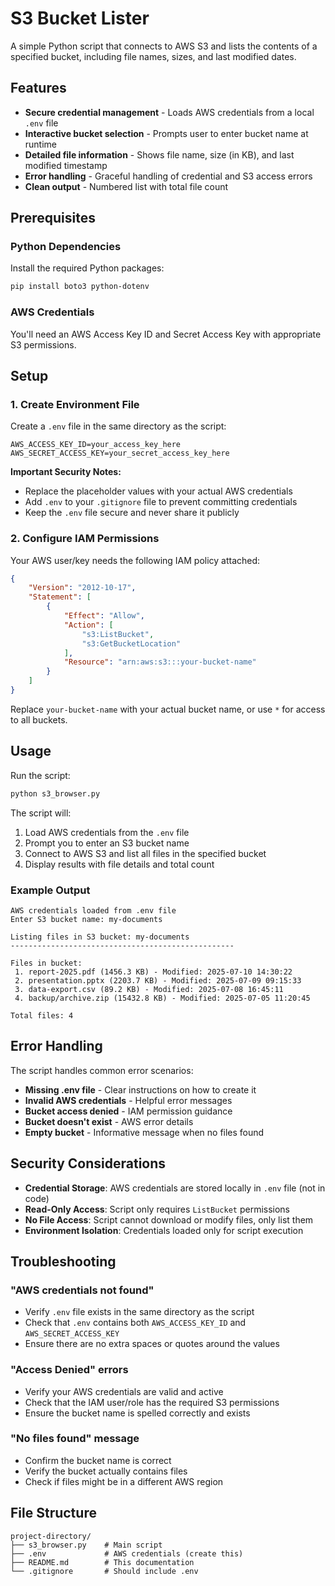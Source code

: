 # S3 Bucket Lister

A simple Python script that connects to AWS S3 and lists the contents of a specified bucket, including file names, sizes, and last modified dates.

## Features

- **Secure credential management** - Loads AWS credentials from a local `.env` file
- **Interactive bucket selection** - Prompts user to enter bucket name at runtime
- **Detailed file information** - Shows file name, size (in KB), and last modified timestamp
- **Error handling** - Graceful handling of credential and S3 access errors
- **Clean output** - Numbered list with total file count

## Prerequisites

### Python Dependencies
Install the required Python packages:

```bash
pip install boto3 python-dotenv
```

### AWS Credentials
You'll need an AWS Access Key ID and Secret Access Key with appropriate S3 permissions.

## Setup

### 1. Create Environment File
Create a `.env` file in the same directory as the script:

```env
AWS_ACCESS_KEY_ID=your_access_key_here
AWS_SECRET_ACCESS_KEY=your_secret_access_key_here
```

**Important Security Notes:**
- Replace the placeholder values with your actual AWS credentials
- Add `.env` to your `.gitignore` file to prevent committing credentials
- Keep the `.env` file secure and never share it publicly

### 2. Configure IAM Permissions
Your AWS user/key needs the following IAM policy attached:

```json
{
    "Version": "2012-10-17",
    "Statement": [
        {
            "Effect": "Allow",
            "Action": [
                "s3:ListBucket",
                "s3:GetBucketLocation"
            ],
            "Resource": "arn:aws:s3:::your-bucket-name"
        }
    ]
}
```

Replace `your-bucket-name` with your actual bucket name, or use `*` for access to all buckets.

## Usage

Run the script:

```bash
python s3_browser.py
```

The script will:
1. Load AWS credentials from the `.env` file
2. Prompt you to enter an S3 bucket name
3. Connect to AWS S3 and list all files in the specified bucket
4. Display results with file details and total count

### Example Output

```
AWS credentials loaded from .env file
Enter S3 bucket name: my-documents

Listing files in S3 bucket: my-documents
--------------------------------------------------

Files in bucket:
 1. report-2025.pdf (1456.3 KB) - Modified: 2025-07-10 14:30:22
 2. presentation.pptx (2203.7 KB) - Modified: 2025-07-09 09:15:33
 3. data-export.csv (89.2 KB) - Modified: 2025-07-08 16:45:11
 4. backup/archive.zip (15432.8 KB) - Modified: 2025-07-05 11:20:45

Total files: 4
```

## Error Handling

The script handles common error scenarios:

- **Missing .env file** - Clear instructions on how to create it
- **Invalid AWS credentials** - Helpful error messages
- **Bucket access denied** - IAM permission guidance
- **Bucket doesn't exist** - AWS error details
- **Empty bucket** - Informative message when no files found

## Security Considerations

- **Credential Storage**: AWS credentials are stored locally in `.env` file (not in code)
- **Read-Only Access**: Script only requires `ListBucket` permissions
- **No File Access**: Script cannot download or modify files, only list them
- **Environment Isolation**: Credentials loaded only for script execution

## Troubleshooting

### "AWS credentials not found"
- Verify `.env` file exists in the same directory as the script
- Check that `.env` contains both `AWS_ACCESS_KEY_ID` and `AWS_SECRET_ACCESS_KEY`
- Ensure there are no extra spaces or quotes around the values

### "Access Denied" errors
- Verify your AWS credentials are valid and active
- Check that the IAM user/role has the required S3 permissions
- Ensure the bucket name is spelled correctly and exists

### "No files found" message
- Confirm the bucket name is correct
- Verify the bucket actually contains files
- Check if files might be in a different AWS region

## File Structure

```
project-directory/
├── s3_browser.py    # Main script
├── .env             # AWS credentials (create this)
├── README.md        # This documentation
└── .gitignore       # Should include .env
```

